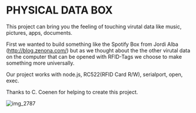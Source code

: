 # PHYSICAL DATA BOX

This project can bring you the feeling of touching virutal data like music, pictures, apps, documents.

First we wanted to build something like the Spotify Box from Jordi Alba (http://blog.zenona.com/) but as we thought about 
the the other virutal data on the computer that can be opened with RFID-Tags we choose to make something more universally.

Our project works with node.js, RC522(RFID Card R/W), serialport, open, exec.

Thanks to C. Coenen for helping to create this project.



![img_2787](https://cloud.githubusercontent.com/assets/11961650/12735364/8cef73b8-c947-11e5-94d7-407df6e9fc68.jpg)
